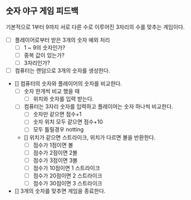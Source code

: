 ## 숫자 야구 게임 피드백

기본적으로 1부터 9까지 서로 다른 수로 이루어진 3자리의 수를 맞추는 게임이다.

- [ ] 플레이어로부터 받은 3개의 숫자 예외 처리
    - [ ] 1 ~ 9의 숫자인가?
    - [ ] 중복 값이 있는가?
    - [ ] 3자리인가?
- [ ] 컴퓨터는 랜덤으로 3개의 숫자를 생성한다.
- [] 컴퓨터의 숫자와 플레이어의 숫자를 비교한다.
    - [ ] 숫자 한개씩 비교 했을 때
      - [ ] 위치와 숫자를 입력 받는다.
    - [ ] 컴퓨터는 3자리 숫자를 입력하고 플레이어는 숫자 하나씩 비교한다.
      - [ ] 숫자만 같으면 점수+1 
      - [ ] 숫자 위치 모두 같으면 점수+10
      - [ ] 모두 틀릴경우 notting
    - [] 위치가 같으면 스트라이크, 위치가 다르면 볼을 반환한다.
      - [ ] 점수가 1점이면 볼
      - [ ] 점수가 2점이면 2볼
      - [ ] 점수가 3점이면 3볼
      - [ ] 점수가 10점이면 1 스트라이크
      - [ ] 점수가 20점이면 2 스트라이크
      - [ ] 점수가 30점이면 3 스트라이크
- [] 3개의 숫자를 맞추면 게임을 종료한다.
  